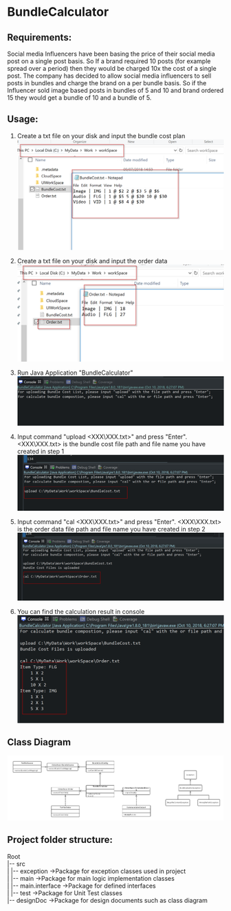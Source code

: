 # BundleCalculator

## Requirements:

Social media Influencers have been basing the price of their social media post on a single post basis. So If a brand required 10 posts (for example spread over a period) then they would be charged 10x the cost of a single post. The company has decided to allow social media influencers to sell posts in bundles and charge the brand on a per bundle basis. So if the Influencer sold image based posts in bundles of 5 and 10 and brand ordered 15 they would get a bundle of 10 and a bundle of 5.

## Usage:

1. Create a txt file on your disk and input the bundle cost plan
![Alt text](/designDoc/screenShot/2.png)  

2. Create a txt file on your disk and input the order data
![Alt text](/designDoc/screenShot/3.png)  

3. Run Java Application "BundleCalculator"
![Alt text](/designDoc/screenShot/1.png)  

4. Input command "upload <XXX\XXX.txt>" and press "Enter". <XXX\XXX.txt> is the bundle cost file path and file name you have created in step 1
![Alt text](/designDoc/screenShot/4.png)  

5. Input command "cal <XXX\XXX.txt>" and press "Enter". <XXX\XXX.txt> is the order data file path and file name you have created in step 2
![Alt text](/designDoc/screenShot/5.png)  

6. You can find the calculation result in console
![Alt text](/designDoc/screenShot/6.png)

## Class Diagram
![Alt text](/designDoc/BundleCalculator_ClassDiagram.jpg)

## Project folder structure:
Root  
|--	src  
|		|-- exception  ->Package for exception classes used in project  
|		|-- main  ->Package for main logic implementation classes  
|		|-- main.interface  ->Package for defined interfaces  
|		|-- test  ->Package for Unit Test classes  
|--	designDoc  ->Package for design documents such as class diagram
